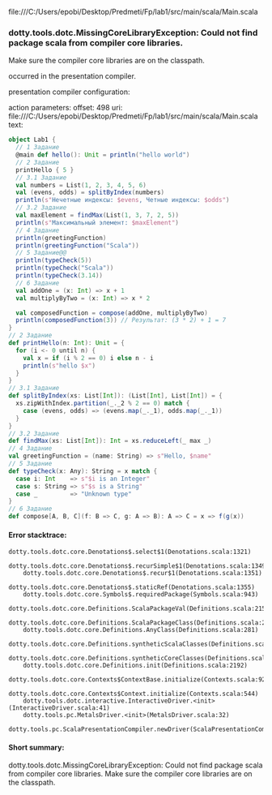 file:///C:/Users/epobi/Desktop/Predmeti/Fp/lab1/src/main/scala/Main.scala
### dotty.tools.dotc.MissingCoreLibraryException: Could not find package scala from compiler core libraries.
Make sure the compiler core libraries are on the classpath.
   

occurred in the presentation compiler.

presentation compiler configuration:


action parameters:
offset: 498
uri: file:///C:/Users/epobi/Desktop/Predmeti/Fp/lab1/src/main/scala/Main.scala
text:
```scala
object Lab1 {
  // 1 Задание
  @main def hello(): Unit = println("hello world")
  // 2 Задание
  printHello { 5 }
  // 3.1 Задание
  val numbers = List(1, 2, 3, 4, 5, 6)
  val (evens, odds) = splitByIndex(numbers)
  println(s"Нечетные индексы: $evens, Четные индексы: $odds")
  // 3.2 Задание
  val maxElement = findMax(List(1, 3, 7, 2, 5))
  println(s"Максимальный элемент: $maxElement")
  // 4 Задание
  println(greetingFunction)
  println(greetingFunction("Scala"))
  // 5 Задание@@
  println(typeCheck(5))
  println(typeCheck("Scala"))
  println(typeCheck(3.14))
  // 6 Задание
  val addOne = (x: Int) => x + 1
  val multiplyByTwo = (x: Int) => x * 2

  val composedFunction = compose(addOne, multiplyByTwo)
  println(composedFunction(3)) // Результат: (3 * 2) + 1 = 7
}
// 2 Задание
def printHello(n: Int): Unit = {
  for (i <- 0 until n) {
    val x = if (i % 2 == 0) i else n - i
    println(s"hello $x")
  }
}
// 3.1 Задание
def splitByIndex(xs: List[Int]): (List[Int], List[Int]) = {
  xs.zipWithIndex.partition(_._2 % 2 == 0) match {
    case (evens, odds) => (evens.map(_._1), odds.map(_._1))
  }
}
// 3.2 Задание
def findMax(xs: List[Int]): Int = xs.reduceLeft(_ max _)
// 4 Задание
val greetingFunction = (name: String) => s"Hello, $name"
// 5 Задание
def typeCheck(x: Any): String = x match {
  case i: Int    => s"$i is an Integer"
  case s: String => s"$s is a String"
  case _         => "Unknown type"
}
// 6 Задание
def compose[A, B, C](f: B => C, g: A => B): A => C = x => f(g(x))

```



#### Error stacktrace:

```
dotty.tools.dotc.core.Denotations$.select$1(Denotations.scala:1321)
	dotty.tools.dotc.core.Denotations$.recurSimple$1(Denotations.scala:1349)
	dotty.tools.dotc.core.Denotations$.recur$1(Denotations.scala:1351)
	dotty.tools.dotc.core.Denotations$.staticRef(Denotations.scala:1355)
	dotty.tools.dotc.core.Symbols$.requiredPackage(Symbols.scala:943)
	dotty.tools.dotc.core.Definitions.ScalaPackageVal(Definitions.scala:215)
	dotty.tools.dotc.core.Definitions.ScalaPackageClass(Definitions.scala:218)
	dotty.tools.dotc.core.Definitions.AnyClass(Definitions.scala:281)
	dotty.tools.dotc.core.Definitions.syntheticScalaClasses(Definitions.scala:2161)
	dotty.tools.dotc.core.Definitions.syntheticCoreClasses(Definitions.scala:2176)
	dotty.tools.dotc.core.Definitions.init(Definitions.scala:2192)
	dotty.tools.dotc.core.Contexts$ContextBase.initialize(Contexts.scala:921)
	dotty.tools.dotc.core.Contexts$Context.initialize(Contexts.scala:544)
	dotty.tools.dotc.interactive.InteractiveDriver.<init>(InteractiveDriver.scala:41)
	dotty.tools.pc.MetalsDriver.<init>(MetalsDriver.scala:32)
	dotty.tools.pc.ScalaPresentationCompiler.newDriver(ScalaPresentationCompiler.scala:99)
```
#### Short summary: 

dotty.tools.dotc.MissingCoreLibraryException: Could not find package scala from compiler core libraries.
Make sure the compiler core libraries are on the classpath.
   